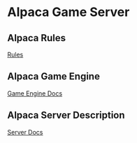 # Alpaca Game Server

## Alpaca Rules
[Rules](alpaca/rules/Rules.md)

## Alpaca Game Engine
[Game Engine Docs](alpaca/README.md)

## Alpaca Server Description
[Server Docs](alpaca-server/README.md)